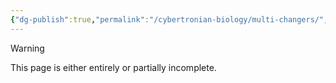 ```yaml
---
{"dg-publish":true,"permalink":"/cybertronian-biology/multi-changers/","noteIcon":"default"}
---
```

  
>[!warning] 
>This page is either entirely or partially incomplete. 

